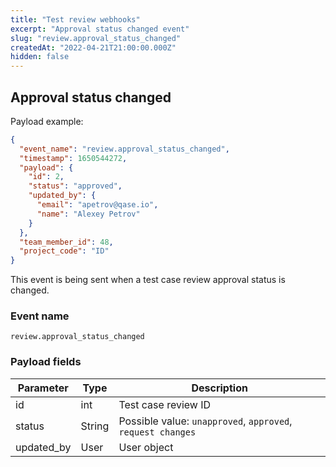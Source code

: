 ```yaml
---
title: "Test review webhooks"
excerpt: "Approval status changed event"
slug: "review.approval_status_changed"
createdAt: "2022-04-21T21:00:00.000Z"
hidden: false
---
```


## Approval status changed

Payload example:

```json
{
  "event_name": "review.approval_status_changed",
  "timestamp": 1650544272,
  "payload": {
    "id": 2,
    "status": "approved",
    "updated_by": {
      "email": "apetrov@qase.io",
      "name": "Alexey Petrov"
    }
  },
  "team_member_id": 48,
  "project_code": "ID"
}
```

This event is being sent when a test case review approval status is changed.

### Event name

`review.approval_status_changed`

### Payload fields

| Parameter  | Type   | Description                                                 |
|------------|--------|-------------------------------------------------------------|
| id         | int    | Test case review ID                                         |
| status     | String | Possible value: `unapproved`, `approved`, `request changes` |
| updated_by | User   | User object                                                 |
